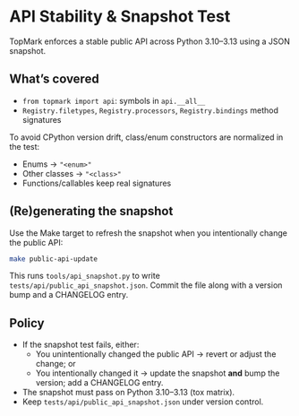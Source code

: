 <!--
topmark:header:start

  project      : TopMark
  file         : api-stability.md
  file_relpath : docs/dev/api-stability.md
  license      : MIT
  copyright    : (c) 2025 Olivier Biot

topmark:header:end
-->

# API Stability & Snapshot Test

TopMark enforces a stable public API across Python 3.10–3.13 using a JSON snapshot.

## What’s covered

- `from topmark import api`: symbols in `api.__all__`
- `Registry.filetypes`, `Registry.processors`, `Registry.bindings` method signatures

To avoid CPython version drift, class/enum constructors are normalized in the test:

- Enums → `"<enum>"`
- Other classes → `"<class>"`
- Functions/callables keep real signatures

## (Re)generating the snapshot

Use the Make target to refresh the snapshot when you intentionally change the public API:

```bash
make public-api-update
```

This runs `tools/api_snapshot.py` to write `tests/api/public_api_snapshot.json`. Commit the file
along with a version bump and a CHANGELOG entry.

## Policy

- If the snapshot test fails, either:
  - You unintentionally changed the public API → revert or adjust the change; or
  - You intentionally changed it → update the snapshot **and** bump the version; add a CHANGELOG
    entry.
- The snapshot must pass on Python 3.10–3.13 (tox matrix).
- Keep `tests/api/public_api_snapshot.json` under version control.
